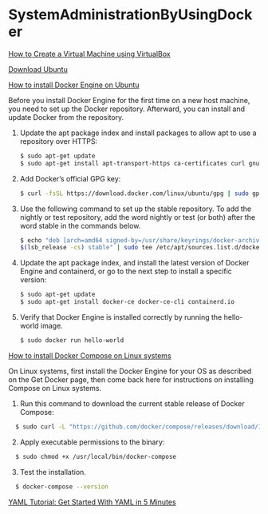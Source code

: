 # SystemAdministrationByUsingDocker

[How to Create a Virtual Machine using VirtualBox](https://www.youtube.com/watch?v=j1FAZ0bUEvs)

[Download Ubuntu](https://ubuntu.com/download/desktop)

[How to install Docker Engine on Ubuntu](https://docs.docker.com/engine/install/ubuntu/)

Before you install Docker Engine for the first time on a new host machine, you need to set up the Docker repository. Afterward, you can install and update Docker from the repository.

1. Update the apt package index and install packages to allow apt to use a repository over HTTPS:

    ```bash
    $ sudo apt-get update
    $ sudo apt-get install apt-transport-https ca-certificates curl gnupg lsb-release
    ```
2. Add Docker’s official GPG key:
    ```bash 
    $ curl -fsSL https://download.docker.com/linux/ubuntu/gpg | sudo gpg --dearmor -o /usr/share/keyrings/docker-archive-keyring.gpg
    ```
3. Use the following command to set up the stable repository. To add the nightly or test repository, add the word nightly or test (or both) after the word stable in the commands below. 
    ```bash
    $ echo "deb [arch=amd64 signed-by=/usr/share/keyrings/docker-archive-keyring.gpg] https://download.docker.com/linux/ubuntu
    $(lsb_release -cs) stable" | sudo tee /etc/apt/sources.list.d/docker.list > /dev/null
    ```
4. Update the apt package index, and install the latest version of Docker Engine and containerd, or go to the next step to install a specific version:
    ```bash
    $ sudo apt-get update
    $ sudo apt-get install docker-ce docker-ce-cli containerd.io
    ```

5. Verify that Docker Engine is installed correctly by running the hello-world image.
    ```bash
    $ sudo docker run hello-world
    ```

[How to install Docker Compose on Linux systems](https://docs.docker.com/compose/install/)

On Linux systems, first install the Docker Engine for your OS as described on the Get Docker page, then come back here for instructions on installing Compose on Linux systems.

1. Run this command to download the current stable release of Docker Compose:
```bash
  $ sudo curl -L "https://github.com/docker/compose/releases/download/1.29.2/docker-compose-$(uname -s)-$(uname -m)" -o /usr/local/bin/docker-compose
```
2. Apply executable permissions to the binary:
```bash
  $ sudo chmod +x /usr/local/bin/docker-compose
```

3. Test the installation.
```bash
  $ docker-compose --version
```

[YAML Tutorial: Get Started With YAML in 5 Minutes](https://betterprogramming.pub/yaml-tutorial-get-started-with-yaml-in-5-minutes-549d462972d8)

